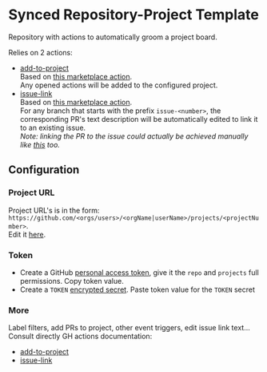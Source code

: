 # Synced Repository-Project Template
Repository with actions to automatically groom a project board.

Relies on 2 actions:
- [add-to-project]()  
  Based on [this marketplace action](https://github.com/marketplace/actions/add-to-github-projects).  
  Any opened actions will be added to the configured project.
- [issue-link](https://github.com/marketplace/actions/add-an-issue-link)  
  Based on [this marketplace action](https://github.com/marketplace/actions/add-an-issue-link).  
  For any branch that starts with the prefix `issue-<number>`, the corresponding PR's text description will be automatically edited to link it to an existing issue.  
  _Note: linking the PR to the issue could actually be achieved manually like [this](https://docs.github.com/en/issues/tracking-your-work-with-issues/linking-a-pull-request-to-an-issue) too._
  

## Configuration
### Project URL
Project URL's is in the form:
`https://github.com/<orgs/users>/<orgName|userName>/projects/<projectNumber>`.  
Edit it [here](https://github.com/r1oga/repo-project-template/blob/962ac27dde90c6f7cbc58327a7b1855bfba91cb2/.github/workflows/add-to-project.yml#L14).

### Token
- Create a GitHub [personal access token](https://docs.github.com/en/authentication/keeping-your-account-and-data-secure/creating-a-personal-access-token), give it the `repo` and `projects` full permissions. Copy token value.
- Create a `TOKEN` [encrypted secret](https://docs.github.com/en/actions/security-guides/encrypted-secrets#creating-encrypted-secrets-for-a-repository). Paste token value for the `TOKEN` secret

### More
Label filters, add PRs to project, other event triggers, edit issue link text...  
Consult directly GH actions documentation:  
- [add-to-project](https://github.com/marketplace/actions/add-to-github-projects)
- [issue-link](https://github.com/marketplace/actions/add-an-issue-link)
